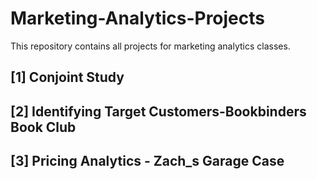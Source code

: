 # Marketing-Analytics-Projects
This repository contains all projects for marketing analytics classes. 

## [1] Conjoint Study

## [2] Identifying Target Customers-Bookbinders Book Club

## [3] Pricing Analytics - Zach_s Garage Case
